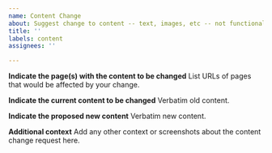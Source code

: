 ```yaml
---
name: Content Change
about: Suggest change to content -- text, images, etc -- not functionality
title: ''
labels: content
assignees: ''

---
```


**Indicate the page(s) with the content to be changed**
List URLs of pages that would be affected by your change.

**Indicate the current content to be changed**
Verbatim old content.

**Indicate the proposed new content**
Verbatim new content.

**Additional context**
Add any other context or screenshots about the content change request here.
